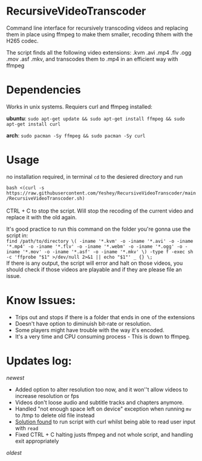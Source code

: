 # RecursiveVideoTranscoder
Command line interface for recursively transcoding videos and replacing them in place using ffmpeg to make them smaller, recoding thhem with the H265 codec.

The script finds all the following video extensions: .kvm .avi .mp4 .flv .ogg .mov .asf .mkv, and transcodes them to .mp4 in an efficient way with ffmpeg

# Dependencies
Works in unix systems. Requiers curl and ffmpeg installed:

**ubuntu**: `sudo apt-get update && sudo apt-get install ffmpeg && sudo apt-get install curl`

**arch**: `sudo pacman -Sy ffmpeg && sudo pacman -Sy curl`

# Usage
no installation required, in terminal `cd` to the desiered directory and run 

```bash <(curl -s https://raw.githubusercontent.com/Yeshey/RecursiveVideoTranscoder/main/RecursiveVideoTranscoder.sh)``` <br><br> CTRL + C to stop the script. Will stop the recoding of the current video and replace it with the old again.

It's good practice to run this command on the folder you're gonna use the script in:  
`find /path/to/directory \( -iname '*.kvm' -o -iname '*.avi' -o -iname '*.mp4' -o -iname '*.flv' -o -iname '*.webm' -o -iname '*.ogg' -o -iname '*.mov' -o -iname '*.asf' -o -iname '*.mkv' \) -type f -exec sh -c 'ffprobe "$1" >/dev/null 2>&1 || echo "$1"' _ {} \;`  
If there is any output, the script will error and halt on those videos, you should check if those videos are playable and if they are please file an issue.

# Know Issues:
- Trips out and stops if there is a folder that ends in one of the extensions
- Doesn't have option to diminuish bit-rate or resolution.
- Some players might have trouble with the way it's encoded.
- It's a very time and CPU consuming process - This is down to ffmpeg.

# Updates log:
*newest*
- Added option to alter resolution too now, and it won''t allow videos to increase resolution or fps
- Videos don't loose audio and subtitle tracks and chapters anymore.
- Handled "not enough space left on device" exception when running `mv` to /tmp to delete old file instead
- [Solution found](https://stackoverflow.com/questions/16854041/bash-read-is-being-skipped-when-run-from-curl-pipe) to run script with curl whilst being able to read user input with `read`
- Fixed CTRL + C halting justs ffmpeg and not whole script, and handling exit appropriately

*oldest*
